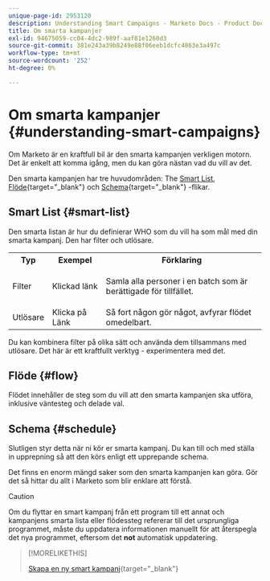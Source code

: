 ```yaml
---
unique-page-id: 2953120
description: Understanding Smart Campaigns - Marketo Docs - Product Documentation
title: Om smarta kampanjer
exl-id: 94675059-cc04-4dc2-989f-aaf81e1260d3
source-git-commit: 381e243a39b8249e88f06eeb1dcfc4863e3a497c
workflow-type: tm+mt
source-wordcount: '252'
ht-degree: 0%

---
```


# Om smarta kampanjer {#understanding-smart-campaigns}

Om Marketo är en kraftfull bil är den smarta kampanjen verkligen motorn. Det är enkelt att komma igång, men du kan göra nästan vad du vill av det.

Den smarta kampanjen har tre huvudområden: The [Smart List](/help/marketo/product-docs/core-marketo-concepts/smart-lists-and-static-lists/understanding-smart-lists.md), [Flöde](/help/marketo/product-docs/core-marketo-concepts/smart-campaigns/flow-actions/add-a-flow-step-to-a-smart-campaign.md){target=&quot;_blank&quot;} och [Schema](/help/marketo/product-docs/core-marketo-concepts/smart-campaigns/using-smart-campaigns/schedule-a-recurring-batch-campaign.md){target=&quot;_blank&quot;} -flikar.

## Smart List {#smart-list}

Den smarta listan är hur du definierar WHO som du vill ha som mål med din smarta kampanj. Den har filter och utlösare.

<table> 
 <tbody> 
  <tr> 
   <th>Typ</th> 
   <th>Exempel</th> 
   <th>Förklaring</th> 
  </tr> 
  <tr> 
   <td>Filter</td> 
   <td>Klickad länk</td> 
   <td><p>Samla alla personer i en batch som är berättigade för tillfället.</p></td> 
  </tr> 
  <tr> 
   <td colspan="1">Utlösare</td> 
   <td colspan="1">Klicka på Länk</td> 
   <td colspan="1">Så fort någon gör något, avfyrar flödet omedelbart.</td> 
  </tr> 
 </tbody> 
</table>

Du kan kombinera filter på olika sätt och använda dem tillsammans med utlösare. Det här är ett kraftfullt verktyg - experimentera med det.

## Flöde {#flow}

Flödet innehåller de steg som du vill att den smarta kampanjen ska utföra, inklusive väntesteg och delade val.

## Schema {#schedule}

Slutligen styr detta när ni kör er smarta kampanj. Du kan till och med ställa in upprepning så att den körs enligt ett upprepande schema.

Det finns en enorm mängd saker som den smarta kampanjen kan göra. Gör det så hittar du allt i Marketo som blir enklare att förstå.

>[!CAUTION]
>
>Om du flyttar en smart kampanj från ett program till ett annat och kampanjens smarta lista eller flödessteg refererar till det ursprungliga programmet, måste du uppdatera informationen manuellt för att återspegla det nya programmet, eftersom det **not** automatisk uppdatering.

>[!MORELIKETHIS]
>
>[Skapa en ny smart kampanj](/help/marketo/product-docs/core-marketo-concepts/smart-campaigns/creating-a-smart-campaign/create-a-new-smart-campaign.md){target=&quot;_blank&quot;}
